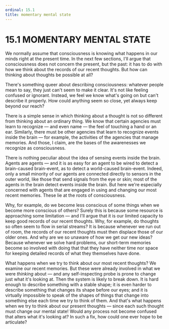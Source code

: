 ```yaml
---
ordinal: 15.1
title: momentary mental state
---
```


# 15.1 MOMENTARY MENTAL STATE 

<p>We normally assume that consciousness is knowing what happens in our minds right at the present time. In the next few sections, I'll argue that consciousness does not concern the present, but the past: it has to do with how we think about the records of our recent thoughts. But how can thinking about thoughts be possible at all?</p>
<p>There's something queer about describing consciousness: whatever people mean to say, they just can't seem to make it clear. It's not like feeling confused or ignorant. Instead, we feel we know what's going on but can't describe it properly. How could anything seem so close, yet always keep beyond our reach?</p>
<p>There is a simple sense in which thinking about a thought is not so different from thinking about an ordinary thing. We know that certain agencies must learn to recognize &mdash; and even name &mdash; the feel of touching a hand or an ear. Similarly, there must be other agencies that learn to recognize events inside the brain &mdash; for example, the activities of the agencies that manage memories. And those, I claim, are the bases of the awarenesses we recognize as consciousness.</p>
<p>There is nothing peculiar about the idea of sensing events inside the brain. Agents are agents &mdash; and it is as easy for an agent to be wired to detect a brain-caused brain-event, as to detect a world-caused brain-event. Indeed, only a small minority of our agents are connected directly to sensors in the outer world, like those that send signals from the eye or skin; most of the agents in the brain detect events inside the brain. But here we're especially concerned with agents that are engaged in using and changing our most recent memories. These lie at the roots of consciousness.</p>
<p>Why, for example, do we become less conscious of some things when we become more conscious of others? Surely this is because some resource is approaching some limitation &mdash; and I'll argue that it is our limited capacity to keep good records of our recent thoughts. Why, for example, do thoughts so often seem to flow in serial streams? It is because whenever we run out of room, the records of our recent thoughts must then displace those of our older ones. And why are we so unaware of how we get our new ideas? Because whenever we solve hard problems, our short-term memories become so involved with doing that that they have neither time nor space for keeping detailed records of what they themselves have done.</p>
<p>What happens when we try to think about our most recent thoughts? We examine our recent memories. But these were already involved in what we were <em>thinking</em> about &mdash; and any self-inspecting probe is prone to change just what it's looking at. Then the system is likely to break down. It is hard enough to describe something with a stable shape; it is even harder to describe something that changes its shape before our eyes; and it is virtually impossible to speak of the shapes of things that change into something else each time we try to think of them. And that's what happens when we try to think about our present thoughts &mdash; since each such thought must change our mental state! Would any process not become confused that alters what it's looking at? In such a fix, how could one ever hope to be articulate?</p>